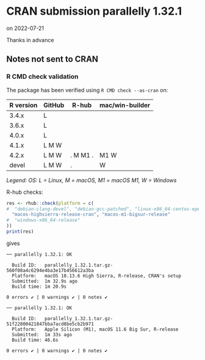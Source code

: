 # CRAN submission parallelly 1.32.1

on 2022-07-21

Thanks in advance


## Notes not sent to CRAN

### R CMD check validation

The package has been verified using `R CMD check --as-cran` on:

| R version     | GitHub | R-hub    | mac/win-builder |
| ------------- | ------ | -------- | --------------- |
| 3.4.x         | L      |          |                 |
| 3.6.x         | L      |          |                 |
| 4.0.x         | L      |          |                 |
| 4.1.x         | L M W  |          |                 |
| 4.2.x         | L M W  | . M M1 . | M1 W            |
| devel         | L M W  | .        |    W            |

*Legend: OS: L = Linux, M = macOS, M1 = macOS M1, W = Windows*


R-hub checks:

```r
res <- rhub::check(platform = c(
#  "debian-clang-devel", "debian-gcc-patched", "linux-x86_64-centos-epel",
  "macos-highsierra-release-cran", "macos-m1-bigsur-release"
#  "windows-x86_64-release"
))
print(res)
```

gives

```
── parallelly 1.32.1: OK

  Build ID:   parallelly_1.32.1.tar.gz-560f08a4c6294e4ba3e17b456612a3ba
  Platform:   macOS 10.13.6 High Sierra, R-release, CRAN's setup
  Submitted:  1m 32.9s ago
  Build time: 1m 20.9s

0 errors ✔ | 0 warnings ✔ | 0 notes ✔

── parallelly 1.32.1: OK

  Build ID:   parallelly_1.32.1.tar.gz-51f22800421847bba7acd8be5cb2b971
  Platform:   Apple Silicon (M1), macOS 11.6 Big Sur, R-release
  Submitted:  1m 33s ago
  Build time: 46.6s

0 errors ✔ | 0 warnings ✔ | 0 notes ✔
```
